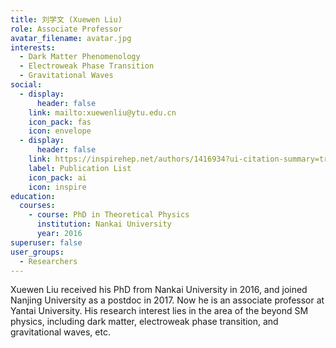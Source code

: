 ```yaml
---
title: 刘学文 (Xuewen Liu)
role: Associate Professor
avatar_filename: avatar.jpg
interests:
  - Dark Matter Phenomenology
  - Electroweak Phase Transition
  - Gravitational Waves
social:
  - display:
      header: false
    link: mailto:xuewenliu@ytu.edu.cn
    icon_pack: fas
    icon: envelope
  - display:
      header: false
    link: https://inspirehep.net/authors/1416934?ui-citation-summary=true
    label: Publication List
    icon_pack: ai
    icon: inspire
education:
  courses:
    - course: PhD in Theoretical Physics
      institution: Nankai University
      year: 2016
superuser: false
user_groups:
  - Researchers
---
```

Xuewen Liu received his PhD from Nankai University in 2016, and joined Nanjing University as a postdoc in 2017. Now he is an associate professor at Yantai University. His research interest lies in the area of the beyond SM physics, including dark matter, electroweak phase transition, and gravitational waves, etc.